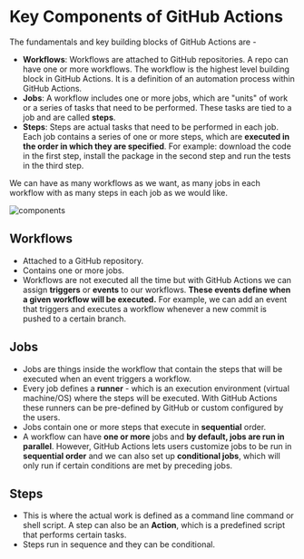 # Key Components of GitHub Actions

The fundamentals and key building blocks of GitHub Actions are -

  - **Workflows**: Workflows are attached to GitHub repositories. A repo can have one or more workflows. The workflow is the highest level building block in GitHub Actions. It is a definition of an automation process within GitHub Actions.
  - **Jobs**: A workflow includes one or more jobs, which are "units" of work or a series of tasks that need to be performed. These tasks are tied to a job and are called **steps**.
  - **Steps**: Steps are actual tasks that need to be performed in each job. Each job contains a series of one or more steps, which are **executed in the order in which they are specified**. For example: download the code in the first step, install the package in the second step and run the tests in the third step.

We can have as many workflows as we want, as many jobs in each workflow with as many steps in each job as we would like.


![components](/img/01-actions-building-blocks.png)

## Workflows

  - Attached to a GitHub repository.
  - Contains one or more jobs.
  - Workflows are not executed all the time but with GitHub Actions we can assign **triggers** or **events** to our workflows. **These events define when a given workflow will be executed.** For example, we can add an event that triggers and executes a workflow whenever a new commit is pushed to a certain branch.

## Jobs

  - Jobs are things inside the workflow that contain the steps that will be executed when an event triggers a workflow.
  - Every job defines a **runner** - which is an execution environment (virtual machine/OS) where the steps will be executed. With GitHub Actions these runners can be pre-defined by GitHub or custom configured by the users.
  - Jobs contain one or more steps that execute in **sequential** order.
  - A workflow can have **one or more** jobs and **by default, jobs are run in parallel**. However, GitHub Actions lets users customize jobs to be run in **sequential order** and we can also set up **conditional jobs**, which will only run if certain conditions are met by preceding jobs.

## Steps
  - This is where the actual work is defined as a command line command or shell script. A step can also be an **Action**, which is a predefined script that performs certain tasks.
  - Steps run in sequence and they can be conditional.